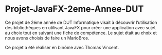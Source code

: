 # Projet-JavaFX-2eme-Annee-DUT

Ce projet de 2éme année de DUT Informatique visait à découvrir l’utilisation des bibliothèques en utilisant JavaFX pour créer une application avec sujet au choix tout en suivant une fiche de compétence.
Le sujet était au choix et nous avons choisis de faire un MarioBros.

Ce projet a été réaliser en binôme avec Thomas Vincent.
